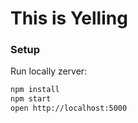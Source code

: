 # This is Yelling

### Setup

Run locally zerver:

```sh
npm install
npm start
open http://localhost:5000
```
